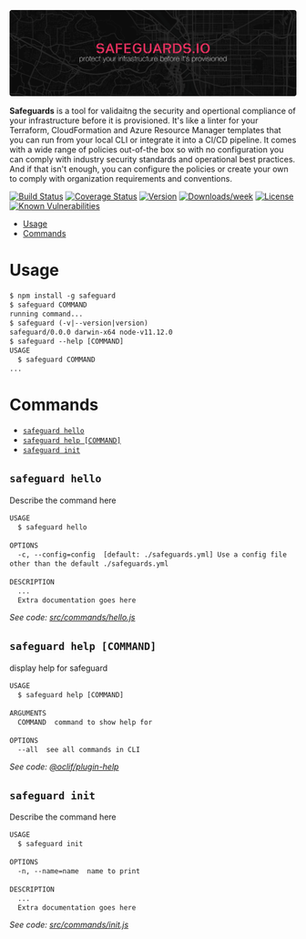 ![Safeguards](https://github.com/safeguards-io/safeguards/blob/master/banner.png)

**Safeguards** is a tool for validaitng the security and opertional compliance of your infrastructure before it is provisioned. It's like a linter for your Terraform, CloudFormation and Azure Resource Manager templates that you can run from your local CLI or integrate it into a CI/CD pipeline. It comes with a wide range of policies out-of-the box so with no configuration you can comply with industry security standards and operational best practices. And if that isn't enough, you can configure the policies or create your own to comply with organization requirements and conventions.

[![Build Status](https://travis-ci.org/safeguards-io/safeguards.svg?branch=master)](https://travis-ci.org/safeguards-io/safeguards)
[![Coverage Status](https://coveralls.io/repos/github/safeguards-io/safeguards/badge.svg?branch=master)](https://coveralls.io/github/safeguards-io/safeguards?branch=master)
[![Version](https://img.shields.io/npm/v/@safeguards/safeguards.svg)](https://npmjs.org/package/@safeguards/safeguards)
[![Downloads/week](https://img.shields.io/npm/dw/@safeguards/safeguards.svg)](https://npmjs.org/package/@safeguards/safeguards)
[![License](https://img.shields.io/npm/l/@safeguards/safeguards.svg)](https://github.com/safeguards-io/safeguards/blob/master/package.json)
[![Known Vulnerabilities](https://snyk.io/test/github/safeguards-io/safeguards/badge.svg?targetFile=package.json)](https://snyk.io/test/github/safeguards-io/safeguards?targetFile=package.json)

<!-- toc -->
* [Usage](#usage)
* [Commands](#commands)
<!-- tocstop -->
# Usage
<!-- usage -->
```sh-session
$ npm install -g safeguard
$ safeguard COMMAND
running command...
$ safeguard (-v|--version|version)
safeguard/0.0.0 darwin-x64 node-v11.12.0
$ safeguard --help [COMMAND]
USAGE
  $ safeguard COMMAND
...
```
<!-- usagestop -->
# Commands
<!-- commands -->
* [`safeguard hello`](#safeguard-hello)
* [`safeguard help [COMMAND]`](#safeguard-help-command)
* [`safeguard init`](#safeguard-init)

## `safeguard hello`

Describe the command here

```
USAGE
  $ safeguard hello

OPTIONS
  -c, --config=config  [default: ./safeguards.yml] Use a config file other than the default ./safeguards.yml

DESCRIPTION
  ...
  Extra documentation goes here
```

_See code: [src/commands/hello.js](https://github.com/safeguards-io/safeguard/blob/v0.0.0/src/commands/hello.js)_

## `safeguard help [COMMAND]`

display help for safeguard

```
USAGE
  $ safeguard help [COMMAND]

ARGUMENTS
  COMMAND  command to show help for

OPTIONS
  --all  see all commands in CLI
```

_See code: [@oclif/plugin-help](https://github.com/oclif/plugin-help/blob/v2.1.6/src/commands/help.ts)_

## `safeguard init`

Describe the command here

```
USAGE
  $ safeguard init

OPTIONS
  -n, --name=name  name to print

DESCRIPTION
  ...
  Extra documentation goes here
```

_See code: [src/commands/init.js](https://github.com/safeguards-io/safeguard/blob/v0.0.0/src/commands/init.js)_
<!-- commandsstop -->
